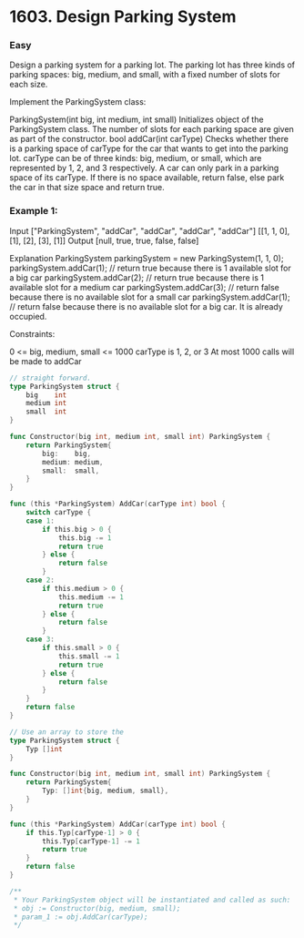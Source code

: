 # 1603. Design Parking System

### Easy

Design a parking system for a parking lot. The parking lot has three kinds of parking spaces: big, medium, and small, with a fixed number of slots for each size.

Implement the ParkingSystem class:

ParkingSystem(int big, int medium, int small) Initializes object of the ParkingSystem class. The number of slots for each parking space are given as part of the constructor.
bool addCar(int carType) Checks whether there is a parking space of carType for the car that wants to get into the parking lot. carType can be of three kinds: big, medium, or small, which are represented by 1, 2, and 3 respectively. A car can only park in a parking space of its carType. If there is no space available, return false, else park the car in that size space and return true.
 
### Example 1:

Input
["ParkingSystem", "addCar", "addCar", "addCar", "addCar"]
[[1, 1, 0], [1], [2], [3], [1]]
Output
[null, true, true, false, false]

Explanation
ParkingSystem parkingSystem = new ParkingSystem(1, 1, 0);
parkingSystem.addCar(1); // return true because there is 1 available slot for a big car
parkingSystem.addCar(2); // return true because there is 1 available slot for a medium car
parkingSystem.addCar(3); // return false because there is no available slot for a small car
parkingSystem.addCar(1); // return false because there is no available slot for a big car. It is already occupied.
 

Constraints:

0 <= big, medium, small <= 1000
carType is 1, 2, or 3
At most 1000 calls will be made to addCar

```go
// straight forward.
type ParkingSystem struct {
	big    int
	medium int
	small  int
}

func Constructor(big int, medium int, small int) ParkingSystem {
	return ParkingSystem{
		big:    big,
		medium: medium,
		small:  small,
	}
}

func (this *ParkingSystem) AddCar(carType int) bool {
	switch carType {
	case 1:
		if this.big > 0 {
			this.big -= 1
			return true
		} else {
			return false
		}
	case 2:
		if this.medium > 0 {
			this.medium -= 1
			return true
		} else {
			return false
		}
	case 3:
		if this.small > 0 {
			this.small -= 1
			return true
		} else {
			return false
		}
	}
	return false
}

// Use an array to store the 
type ParkingSystem struct {
	Typ []int
}

func Constructor(big int, medium int, small int) ParkingSystem {
	return ParkingSystem{
		Typ: []int{big, medium, small},
	}
}

func (this *ParkingSystem) AddCar(carType int) bool {
	if this.Typ[carType-1] > 0 {
		this.Typ[carType-1] -= 1
		return true
	}
	return false
}

/**
 * Your ParkingSystem object will be instantiated and called as such:
 * obj := Constructor(big, medium, small);
 * param_1 := obj.AddCar(carType);
 */

```